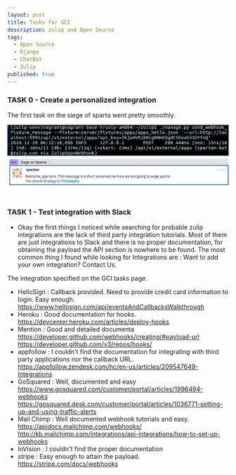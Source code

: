 ```yaml
---
layout: post
title: Tasks for GCI
description: zulip and Open Source
tags:
  - Open Source
  - Django
  - ChatBot
  - Zulip
published: true
---
```

### TASK 0  - Create a personalized integration 
The first task on the siege of sparta went pretty smoothly.

<img src="images/webhook1.jpg">
<img src="images/webhook2.jpg">

### TASK 1 - Test integration with Slack
* Okay the first things I noticed while searching for probable zulip integrations are the lack of third party integration tutorials. Most of them are just integrations to Slack and there is no proper documentation, for obtaining the payload the API section is nowhere to be found. The most common thing I found while looking for Integrations are : Want to add your own integration? Contact Us.

The integration specified on the GCI tasks page.
* HelloSign : Callback provided. Need to provide credit card information to login. Easy enough. https://www.hellosign.com/api/eventsAndCallbacksWalkthrough
* Heroku : Good documentation for hooks. https://devcenter.heroku.com/articles/deploy-hooks
* Mention : Good and detailed documenta https://developer.github.com/webhooks/creating/#payload-url https://developer.github.com/v3/repos/hooks/
* appfollow : I couldn't find the documentation for integrating with third party applications nor the callback URL.
https://appfollow.zendesk.com/hc/en-us/articles/209547649-Integrations
* GoSquared : Well, documented and easy
              https://www.gosquared.com/customer/portal/articles/1996494-webhooks
              https://gosquared.desk.com/customer/portal/articles/1036771-setting-up-and-using-traffic-alerts
* Mail Chimp : Well documented webhook tutorials and easy. https://apidocs.mailchimp.com/webhooks/
                http://kb.mailchimp.com/integrations/api-integrations/how-to-set-up-webhooks
* InVision : I couldn't find the proper documentation
* stripe   : Easy enough to attain the payload. https://stripe.com/docs/webhooks
